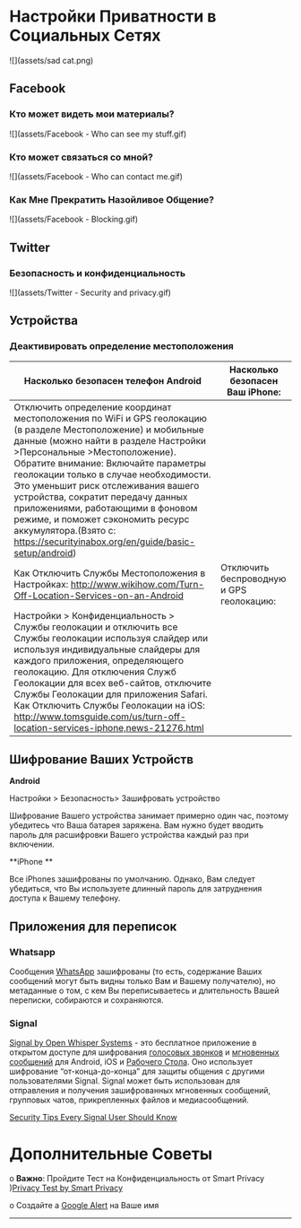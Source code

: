 # Настройки Приватности в Социальных Сетях

![](assets/sad cat.png)

## Facebook

### Кто может видеть мои материалы?

![](assets/Facebook - Who can see my stuff.gif)



### Кто может связаться со мной?

![](assets/Facebook - Who can contact me.gif)



### Как Мне Прекратить Назойливое Общение?

![](assets/Facebook - Blocking.gif)




## Twitter

### Безопасность и конфиденциальность

![](assets/Twitter - Security  and privacy.gif)



## Устройства

### Деактивировать определение местоположения

| Насколько безопасен телефон Android | Насколько безопасен Ваш iPhone: |
| --- | --- |
| Отключить определение координат местоположения  по WiFi и  GPS геолокацию (в разделе Местоположение) и мобильные данные (можно найти в разделе Настройки >Персональные >Местоположение). Обратите внимание: Включайте параметры геолокации только в случае необходимости. Это уменьшит риск отслеживания вашего устройства, сократит передачу данных приложениями, работающими в фоновом режиме, и поможет сэкономить ресурс аккумулятора.(Взято с: https://securityinabox.org/en/guide/basic-setup/android)
Как Отключить Службы Местоположения в Настройках: http://www.wikihow.com/Turn-Off-Location-Services-on-an-Android | Отключить беспроводную и GPS геолокацию:
Настройки > Конфиденциальность > Службы геолокации и отключить все Службы геолокации используя слайдер или используя индивидуальные слайдеры для каждого приложения, определяющего геолокацию. Для отключения Служб Геолокации для всех веб-сайтов, отключите Службы Геолокации для приложения Safari.  Как Отключить Службы Геолокации на iOS: http://www.tomsguide.com/us/turn-off-location-services-iphone,news-21276.html|


## Шифрование Ваших Устройств

**Android**


Настройки > Безопасность> Зашифровать устройство


Шифрование Вашего устройства занимает примерно один час, поэтому убедитесь что Ваша батарея заряжена. Вам нужно будет вводить пароль для расшифровки Вашего устройства каждый раз при включении. 


**iPhone
**

Все  iPhones зашифрованы по умолчанию.  Однако, Вам следует убедиться, что Вы используете длинный пароль для затруднения доступа к Вашему телефону.



## Приложения для переписок

### Whatsapp

Сообщения [WhatsApp](https://www.whatsapp.com/) зашифрованы (то есть, содержание Ваших сообщений могут быть видны только Вам и Вашему получателю), но метаданные о том, с кем Вы переписываетесь и длительность Вашей переписки, собираются и сохраняются.


### Signal
[Signal by Open Whisper Systems](https://whispersystems.org/) - это бесплатное приложение в открытом доступе для шифрования [голосовых звонков](https://en.wikipedia.org/wiki/Voice_calling) и [мгновенных сообщений](https://en.wikipedia.org/wiki/Instant_messaging) для Android,  iOS  и [Рабочего Стола](https://whispersystems.org/blog/signal-desktop/). Оно использует шифрование “от-конца-до-конца” для защиты общения с другими пользователями Signal. Signal может быть использован для отправления и получения зашифрованных мгновенных сообщений, групповых чатов, прикрепленных файлов и медиасообщений.


[Security Tips Every Signal User Should Know](https://www.google.com/url?q=https://theintercept.com/2016/07/02/security-tips-every-signal-user-should-know/&sa=D&ust=1478912695344000&usg=AFQjCNEg5QaQwxEpg5CJqH049_FqKIAnYA)

# Дополнительные Советы


o **Важно**:  Пройдите Тест на Конфиденциальность от  Smart Privacy
)[Privacy Test by Smart Privacy](https://www.google.com/url?q=http://smartprivacy.tumblr.com/privacynow&sa=D&ust=1478912695347000&usg=AFQjCNGjAN8OCYH3WXnd3DP_haNY--ZHog)

o Создайте a [Google Alert](https://www.google.com/url?q=https://www.google.com/alerts&sa=D&ust=1478912695348000&usg=AFQjCNH-T5bZUuRKQwCWL8x6g3JbYp3IkQ) на Ваше имя

---

